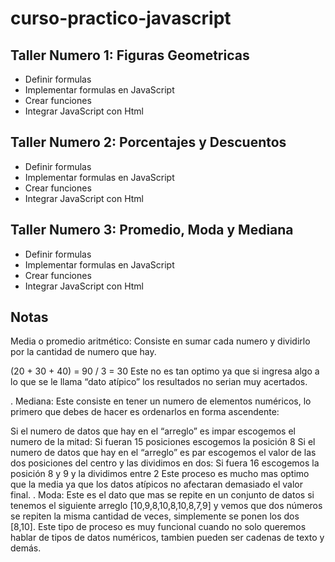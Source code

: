 # curso-practico-javascript

## Taller Numero 1: Figuras Geometricas

- Definir formulas
- Implementar formulas en JavaScript
- Crear funciones
- Integrar JavaScript con Html

## Taller Numero 2: Porcentajes y Descuentos

- Definir formulas
- Implementar formulas en JavaScript
- Crear funciones
- Integrar JavaScript con Html

## Taller Numero 3: Promedio, Moda y Mediana

- Definir formulas
- Implementar formulas en JavaScript
- Crear funciones
- Integrar JavaScript con Html

## Notas
Media o promedio aritmético: Consiste en sumar cada numero y dividirlo por la cantidad de numero que hay.

(20 + 30 + 40) = 90 / 3 = 30
Este no es tan optimo ya que si ingresa algo a lo que se le llama “dato atípico” los resultados no serian muy acertados.

.
Mediana: Este consiste en tener un numero de elementos numéricos, lo primero que debes de hacer es ordenarlos en forma ascendente:

Si el numero de datos que hay en el “arreglo” es impar escogemos el numero de la mitad: Si fueran 15 posiciones escogemos la posición 8
Si el numero de datos que hay en el “arreglo” es par escogemos el valor de las dos posiciones del centro y las dividimos en dos: Si fuera 16 escogemos la posición 8 y 9 y la dividimos entre 2
Este proceso es mucho mas optimo que la media ya que los datos atípicos no afectaran demasiado el valor final.
.
Moda: Este es el dato que mas se repite en un conjunto de datos si tenemos el siguiente arreglo [10,9,8,10,8,10,8,7,9] y vemos que dos números se repiten la misma cantidad de veces, simplemente se ponen los dos [8,10].
Este tipo de proceso es muy funcional cuando no solo queremos hablar de tipos de datos numéricos, tambien pueden ser cadenas de texto y demás.